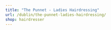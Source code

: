```yaml
---
title: "The Punnet - Ladies Hairdressing"
url: /dublin/the-punnet-ladies-hairdressing/
shop: hairdresser
---
```

